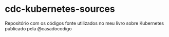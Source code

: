 # cdc-kubernetes-sources
Repositório com os códigos fonte utilizados no meu livro sobre Kubernetes publicado pela @casadocodigo
